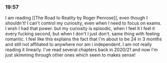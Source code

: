 ### 19:57
I am reading [[The Road to Reality by Roger Penrose]], even though I shouldn't! I can't control my curiosity, even when I need to focus on exams. I wish I had that power. but my curiosity is episodic, when I feel it I feel it every fucking second, but when I don't I just don't. same thing with feeling romantic. I feel like this explains the fact that I'm about to be 24 in 3 months and still not affiliated to anywhere nor am i independent. I am not really reading it linearly. I've read several chapters back in 2020/21 and now I'm just skimming through other ones which seem to makes sense!

